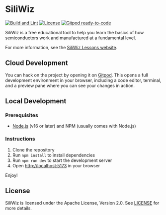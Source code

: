 # SiliWiz

[![Build and Lint](https://github.com/TinyTapeout/siliwiz/actions/workflows/ci.yml/badge.svg)](https://github.com/TinyTapeout/siliwiz/actions/workflows/ci.yml)
[![License](https://img.shields.io/badge/License-Apache_2.0-blue.svg)](https://opensource.org/licenses/Apache-2.0)
[![Gitpod ready-to-code](https://img.shields.io/badge/Gitpod-ready--to--code-blue?logo=gitpod)](https://gitpod.io/#https://github.com/TinyTapeout/siliwiz)

SiliWiz is a free educational tool to help you learn the basics of how semiconductors work and manufactured at a fundamental level.

For more information, see the [SiliWiz Lessons website](https://tinytapeout.com/siliwiz/).

## Cloud Development

You can hack on the project by opening it on [Gitpod](https://gitpod.io/#https://github.com/TinyTapeout/siliwiz). This opens a full development environment in your browser, including a code editor, terminal, and a preview pane where you can see your changes in action.

## Local Development

### Prerequisites

- [Node.js](https://nodejs.org/en/) (v16 or later) and NPM (usually comes with Node.js)

### Instructions

1. Clone the repository
2. Run `npm install` to install dependencies
3. Run `npm run dev` to start the development server
4. Open [http://localhost:5173](http://localhost:5173) in your browser

Enjoy!

## License

SiliWiz is licensed under the Apache License, Version 2.0. See [LICENSE](LICENSE) for more details.
